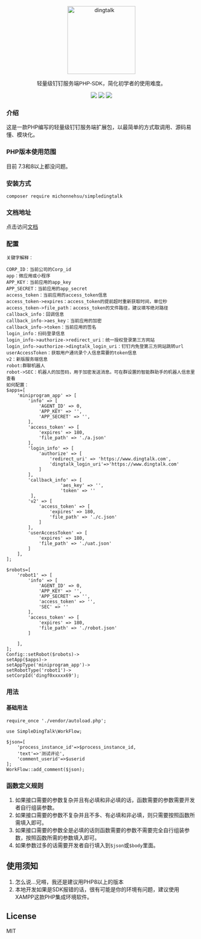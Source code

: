 <p align="center">
<a href="https://developers.dingtalk.com/?spm=ding_open_doc.document.0.0.3a2565733BtFVA">
<img src="https://images.gitee.com/uploads/images/2021/1006/105453_40454723_8010855.png" alt="dingtalk" width="180"/>
</a>
</p>
<p align="center" style="font-family: Arial, Helvetica, sans-serif;">轻量级钉钉服务端PHP-SDK，简化初学者的使用难度。</p>
<p align="center">
<img src="https://img.shields.io/badge/PHP-7.3^|8^-green" />
<img src="https://img.shields.io/badge/release-1.0.7^-orange" />
<img src="https://img.shields.io/badge/license-MIT-green" />
</p>

### 介绍
这是一款PHP编写的轻量级钉钉服务端扩展包，以最简单的方式取调用、源码易懂、模块化。
### PHP版本使用范围
目前 7.3和8以上都没问题。
### 安装方式
`composer require michonnehsu/simpledingtalk`
### 文档地址
点击访问[文档](https://gitee.com/michonnehsu/simple-dingtalk/wikis/pages)  

### 配置
```
关键字解释：

CORP_ID：当前公司的Corp_id
app：微应用或小程序
APP_KEY：当前应用的app_key
APP_SECRET：当前应用的app_secret
access_token：当前应用的access_token信息
access_token->expires：access_token的提前超时重新获取时间，单位秒
access_token->file_path：access_token的文件路径，建议填写绝对路径
callback_info：回调信息
callback_info->aes_key：当前应用的加密
callback_info->token：当前应用的签名
login_info：扫码登录信息
login_info->authorize->redirect_uri：统一授权登录第三方网站
login_info->authorize->dingtalk_login_uri：钉钉内免登第三方网站跳转url
userAccessToken：获取用户通讯录个人信息需要的token信息
v2：新版服务端信息
robot:群聊机器人
robot->SEC：机器人的加签码，用于加密发送消息。可在群设置的智能群助手的机器人信息里查看
如何配置：
$apps=[
	'miniprogram_app' => [
		'info' => [
			'AGENT_ID' => 0,
			'APP_KEY' => '',
			'APP_SECRET' => '',
		],
		'access_token' => [
			'expires' => 180,
			'file_path' => './a.json'
		],
		'login_info' => [
			'authorize' => [
				'redirect_uri' => 'https://www.dingtalk.com',
				'dingtalk_login_uri'=>'https://www.dingtalk.com'
			]
		],
		'callback_info' => [
                    'aes_key' => '',
                    'token' => ''
         ],
		'v2' => [
			'access_token' => [
				'expires' => 180,
				'file_path' => './c.json'
			]
		],
		'userAccessToken' => [
			'expires' => 180,
			'file_path' => './uat.json'
		]
	],
];

$robots=[
	'robot1' => [
		'info' => [
			'AGENT_ID' => 0,
			'APP_KEY' => '',
			'APP_SECRET' => '',
			'access_token' => '',
			'SEC' => ''
		],
		'access_token' => [
			'expires' => 180,
			'file_path' => './robot.json'
		]

	],
];
Config::setRobot($robots)->
setApp($apps)->
setAppType('miniprogram_app')->
setRobotType('robot1')->
setCorpId('dingf0xxxxx69');
```
### 用法
#### 基础用法
```
require_once './vendor/autoload.php';

use SimpleDingTalk\WorkFlow;

$json=[
    'process_instance_id'=>$process_instance_id,
    'text'=>'测试评论',
    'comment_userid'=>$userid
];
WorkFlow::add_comment($json);
```
### 函数定义规则
1. 如果接口需要的参数复杂并且有必填和非必填的话，函数需要的参数需要开发者自行组装参数。
2. 如果接口需要的参数不复杂并且不多、有必填和非必填，则只需要按照函数所需填入即可。
3. 如果接口需要的参数全是必填的话则函数需要的参数不需要完全自行组装参数，按照函数所需的参数填入即可。
4. 如果参数过多的话需要开发者自行填入到`$json`或`$body`里面。
## 使用须知
1. 怎么说...兄嘚，我还是建议用PHP8以上的版本
2. 本地开发如果是SDK报错的话，很有可能是你的环境有问题，建议使用XAMPP这款PHP集成环境软件。
## License
MIT